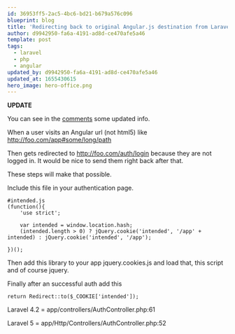 ```yaml
---
id: 36953ff5-2ac5-4bc6-bd21-b679a576c096
blueprint: blog
title: 'Redirecting back to original Angular.js destination from Laravel Auth'
author: d9942950-fa6a-4191-ad8d-ce470afe5a46
template: post
tags:
  - laravel
  - php
  - angular
updated_by: d9942950-fa6a-4191-ad8d-ce470afe5a46
updated_at: 1655430615
hero_image: hero-office.png
---
```

**UPDATE**

You can see in the [comments](https://www.alfrednutile.info/posts/119#comment-2448723710) some updated info.

When a user visits an Angular url (not html5) like http://foo.com/app#some/long/path

Then gets redirected to http://foo.com/auth/login because they are not logged in. It would be nice to send them right back after that. 

These steps will make that possible.

Include this file in your authentication page.

~~~
#intended.js
(function(){
    'use strict';

    var intended = window.location.hash;
    (intended.length > 0) ? jQuery.cookie('intended', '/app' + intended) : jQuery.cookie('intended', '/app');

})();
~~~

Then add this library to your app jquery.cookies.js and load that, this script and of course jquery.


Finally after an successful auth add this

~~~
return Redirect::to($_COOKIE['intended']);
~~~

Laravel 4.2 = app/controllers/AuthController.php:61

Laravel 5    = app/Http/Controllers/AuthController.php:52
 
